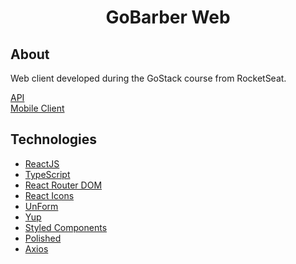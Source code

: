 <h1 align="center">
    GoBarber Web
</h1>

## About
Web client developed during the GoStack course from RocketSeat.

[API](https://github.com/EduardoDonadon/GoBarber-API) <br>
[Mobile Client](https://github.com/EduardoDonadon/GoBarber-mobile)

## Technologies

- [ReactJS](https://reactjs.org/)
- [TypeScript](https://www.typescriptlang.org/)
- [React Router DOM](https://reacttraining.com/react-router/)
- [React Icons](https://react-icons.netlify.com/#/)
- [UnForm](https://unform.dev/)
- [Yup](https://github.com/jquense/yup)
- [Styled Components](https://styled-components.com/)
- [Polished](https://github.com/styled-components/polished)
- [Axios](https://github.com/axios/axios)
